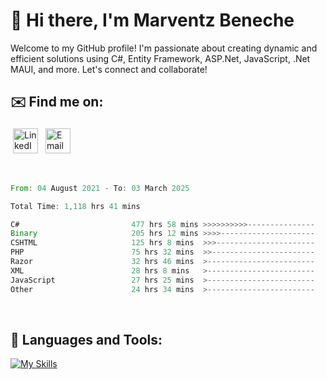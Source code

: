 # 👋 Hi there, I'm Marventz Beneche

Welcome to my GitHub profile! I'm passionate about creating dynamic and efficient solutions using C#, Entity Framework, ASP.Net, JavaScript, .Net MAUI, and more. Let's connect and collaborate!

## ✉️ Find me on:
 <a href="https://linkedin.com/in/benechem" target="_blank" rel="noopener noreferrer"> <img src="https://icons.iconarchive.com/icons/limav/flat-gradient-social/512/Linkedin-icon.png" alt="LinkedIn" height="40" style="vertical-align:top; margin:4px"></a>
 <a href="mailto:info@benechem.co"> <img src="https://icons.iconarchive.com/icons/dtafalonso/android-lollipop/512/Gmail-icon.png" alt="Email" height="40" style="vertical-align:top; margin:4px"></a>
</p>

<br/>
<!--START_SECTION:waka-->

```rust
From: 04 August 2021 - To: 03 March 2025

Total Time: 1,118 hrs 41 mins

C#                         477 hrs 58 mins >>>>>>>>>>---------------   41.81 %
Binary                     205 hrs 12 mins >>>>---------------------   17.95 %
CSHTML                     125 hrs 8 mins  >>>----------------------   10.95 %
PHP                        75 hrs 32 mins  >>-----------------------   06.61 %
Razor                      32 hrs 46 mins  >------------------------   02.87 %
XML                        28 hrs 8 mins   >------------------------   02.46 %
JavaScript                 27 hrs 25 mins  >------------------------   02.40 %
Other                      24 hrs 34 mins  >------------------------   02.15 %
```

<!--END_SECTION:waka-->
<br />

## 🧰 Languages and Tools:

[![My Skills](https://skillicons.dev/icons?i=js,html,css,cs,java,php,mysql,dotnet,bootstrap,visualstudio,vscode,androidstudio,azure,xd,wordpress,raspberrypi)](https://skillicons.dev)
<br />

